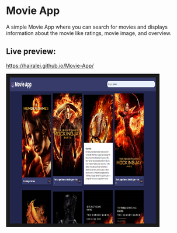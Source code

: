 # Movie App

A simple Movie App where you can search for movies and displays information about the movie like ratings, movie image, and overview.

## Live preview:

https://hairalei.github.io/Movie-App/

<img src="/Movie-App.png" width="400" height="400" border="10"/>
